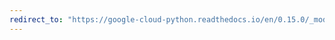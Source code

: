 ```yaml
---
redirect_to: "https://google-cloud-python.readthedocs.io/en/0.15.0/_modules/gcloud/datastore/client.html"
---
```

